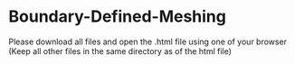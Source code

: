 # Boundary-Defined-Meshing
Please download all files and open the .html file using one of your browser (Keep all other files in the same directory as of the html file)
